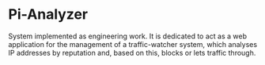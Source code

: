 # Pi-Analyzer

System implemented as engineering work. It is dedicated to act as a web application for the management of a traffic-watcher system, which analyses IP addresses by reputation and, based on this, blocks or lets traffic through.